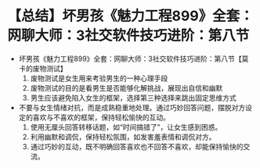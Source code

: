 # 【总结】坏男孩《魅力工程899》全套：网聊大师：3社交软件技巧进阶：第八节

-   坏男孩《魅力工程899》全套：网聊大师：3社交软件技巧进阶：第八节【莫卡的废物测试】
    1.  废物测试是女生用来考验男生的一种心理手段
    2.  废物测试的目的是看男生是否能够化解挑战，展现出自信和幽默
    3.  男生应该避免陷入女生的框架，选择第三种选择来跳出固定思维方式
-   不要与女生情绪对抗，而是成熟稳重地处理。通过巧妙回答问题，摆脱对方设定的喜欢与不喜欢的框架，保持轻松愉快的互动。
    1.  使用无厘头回答转移话题，如“时间搞错了”，让女生感到困惑。
    2.  利用幽默和调侃，保持轻松氛围，如发害羞表情和调侃对方。
    3.  通过巧妙的互动，既不明确回答喜欢也不回答不喜欢，却能保持愉快的交流。